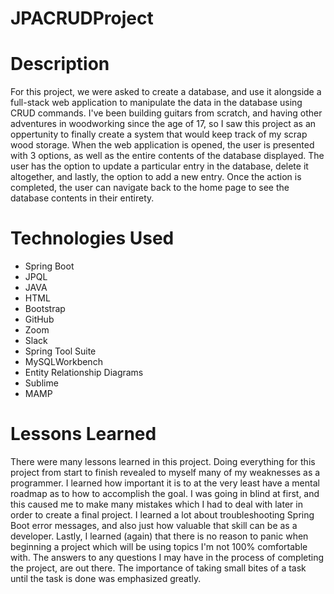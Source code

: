 # JPACRUDProject

# Description
For this project, we were asked to create a database, and use it alongside a full-stack web application to manipulate the data in the database using CRUD commands. I've been building guitars from scratch, and having other adventures in woodworking since the age of 17, so I saw this project as an oppertunity to finally create a system that would keep track of my scrap wood storage. When the web application is opened, the user is presented with 3 options, as well as the entire contents of the database displayed. The user has the option to update a particular entry in the database, delete it altogether, and lastly, the option to add a new entry. Once the action is completed, the user can navigate back to the home page to see the database contents in their entirety. 

# Technologies Used

<ul>
	<li>Spring Boot</li>
	<li>JPQL</li>
	<li>JAVA</li>
	<li>HTML</li>
	<li>Bootstrap</li>
	<li>GitHub</li>
	<li>Zoom</li>
	<li>Slack</li>
	<li>Spring Tool Suite</li>
	<li>MySQLWorkbench</li>
	<li>Entity Relationship Diagrams</li>
	<li>Sublime</li>
	<li>MAMP</li>

</ul>

# Lessons Learned

There were many lessons learned in this project. Doing everything for this project from start to finish revealed to myself many of my weaknesses as a programmer. I learned how important it is to at the very least have a mental roadmap as to how to accomplish the goal. I was going in blind at first, and this caused me to make many mistakes which I had to deal with later in order to create a final project. I learned a lot about troubleshooting Spring Boot error messages, and also just how valuable that skill can be as a developer. Lastly, I learned (again) that there is no reason to panic when beginning a project which will be using topics I'm not 100% comfortable with. The answers to any questions I may have in the process of completing the project, are out there. The importance of taking small bites of a task until the task is done was emphasized greatly. 

